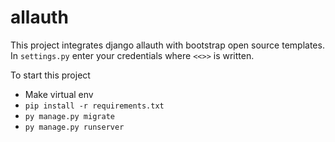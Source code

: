 # allauth

This project integrates django allauth with bootstrap open source templates. In `settings.py` enter your credentials where ``<<>>`` is written.

To start this project
* Make virtual env
* `pip install -r requirements.txt`
* `py manage.py migrate`
* `py manage.py runserver`
